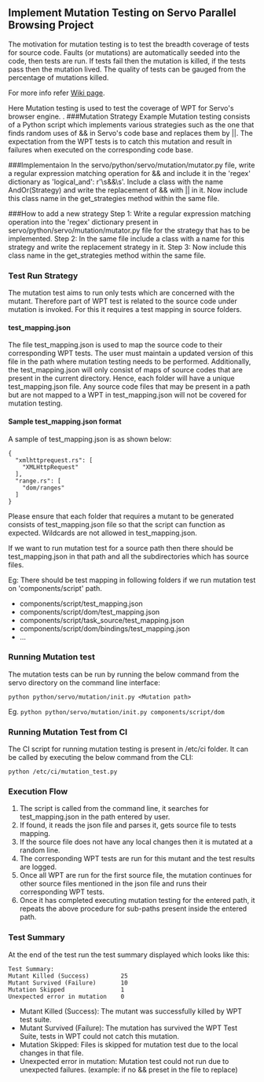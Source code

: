 ﻿## Implement Mutation Testing on Servo Parallel Browsing Project


The motivation for mutation testing is to test the breadth coverage of tests for source code. Faults (or mutations) are automatically seeded into the code, then tests are run. If tests fail then the mutation is killed, if the tests pass then the mutation lived. The quality of tests can be gauged from the percentage of mutations killed.

For more info refer [Wiki page](https://en.wikipedia.org/wiki/Mutation_testing).

Here Mutation testing is used to test the coverage of WPT for Servo's browser engine.
.
###Mutation Strategy Example
Mutation testing consists of a Python script which implements various strategies such as the one that finds random uses of && in Servo's code base and replaces them by ||. The expectation from the WPT tests is to catch this mutation and result in failures when executed on the corresponding code base.

###Implementaion
In the servo/python/servo/mutation/mutator.py file, write a regular expression matching operation for && and include it in the 'regex' dictionary as 'logical_and': r'\s&&\s'.
Include a class with the name AndOr(Strategy) and write the replacement of && with || in it. 
Now include this class name in the get_strategies method within the same file.

###How to add a new strategy
Step 1: Write a regular expression matching operation into the 'regex' dictionary present in servo/python/servo/mutation/mutator.py file for the strategy that has to be implemented. 
Step 2: In the same file include a class with a name for this strategy and write the replacement strategy in it.
Step 3:  Now include this class name in the get_strategies method within the same file.

### Test Run Strategy
The mutation test aims to run only tests which are concerned with the mutant. Therefore part of WPT test is related to the source code under mutation is invoked. For this it requires a test mapping in source folders.

#### test_mapping.json
The file test_mapping.json is used to map the source code to their corresponding WPT tests. The user must maintain a updated version of this file in the path where mutation testing needs to be performed. Additionally, the test_mapping.json will only consist of maps of source codes that are present in the current directory. Hence, each folder will have a unique test_mapping.json file. Any source code files that may be present in a path but are not mapped to a WPT in test_mapping.json will not be covered for mutation testing.

#### Sample test_mapping.json format
A sample of test_mapping.json is as shown below:

```
{
  "xmlhttprequest.rs": [
    "XMLHttpRequest"
  ],  
  "range.rs": [
    "dom/ranges"
  ]
}
```

Please ensure that each folder that requires a mutant to be generated consists of test_mapping.json file so that the script can function as expected. Wildcards are not allowed in test_mapping.json.

If we want to run mutation test for a source path then there should be test_mapping.json in that path and all the subdirectories which has source files.

Eg: There should be test mapping in following folders if we run mutation test on 'components/script' path.
* components/script/test_mapping.json
* components/script/dom/test_mapping.json
* components/script/task_source/test_mapping.json
* components/script/dom/bindings/test_mapping.json
* ...

### Running Mutation test
The mutation tests can be run by running the below command from the servo directory on the command line interface:

`python python/servo/mutation/init.py <Mutation path>`

Eg. `python python/servo/mutation/init.py components/script/dom`

### Running Mutation Test from CI

The CI script for running mutation testing is present in /etc/ci folder. It can be called by executing the below command from the CLI:

`python /etc/ci/mutation_test.py`

### Execution Flow
1. The script is called from the command line, it searches for test_mapping.json in the path entered by user.
2. If found, it reads the json file and parses it, gets source file to tests mapping.
3. If the source file does not have any local changes then it is mutated at a random line.
4. The corresponding WPT tests are run for this mutant and the test results are logged.
5. Once all WPT are run for the first source file, the mutation continues for other source files mentioned in the json file and runs their corresponding WPT tests.
6. Once it has completed executing mutation testing for the entered path, it repeats the above procedure for sub-paths present inside the entered path.

### Test Summary

At the end of the test run the test summary displayed which looks like this:
```
Test Summary:
Mutant Killed (Success)         25
Mutant Survived (Failure)       10
Mutation Skipped                1
Unexpected error in mutation    0
```

* Mutant Killed (Success): The mutant was successfully killed by WPT test suite.
* Mutant Survived (Failure): The mutation has survived the WPT Test Suite, tests in WPT could not catch this mutation.
* Mutation Skipped: Files is skipped for mutation test due to the local changes in that file.
* Unexpected error in mutation: Mutation test could not run due to unexpected failures. (example: if no && preset in the file to replace)
